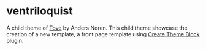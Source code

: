 # ventriloquist
A child theme of [Tove](https://wordpress.org/themes/tove/) by Anders Noren.
This child theme showcase the creation of a new template, a front page template using [Create Theme Block](https://wordpress.org/plugins/create-block-theme/) plugin.
